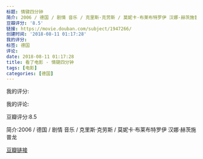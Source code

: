 ```yaml
---
标题: 情键四分钟
简介: 2006 / 德国 / 剧情 音乐 / 克里斯·克劳斯 / 莫妮卡·布莱布特罗伊 汉娜·赫茨施普龙
豆瓣评分: '8.5'
链接: https://movie.douban.com/subject/1947266/
创建时间: '2018-08-11 01:17:28'
我的评分:
标签: 德国
评论:
date: 2018-08-11 01:17:28
title: 看了电影 - 情键四分钟
tags: [电影]
categories: [德国]
---
```


我的评分:

我的评论:

豆瓣评分:8.5

简介:2006 / 德国 / 剧情 音乐 / 克里斯·克劳斯 / 莫妮卡·布莱布特罗伊 汉娜·赫茨施普龙

[豆瓣链接](https://movie.douban.com/subject/1947266/)

